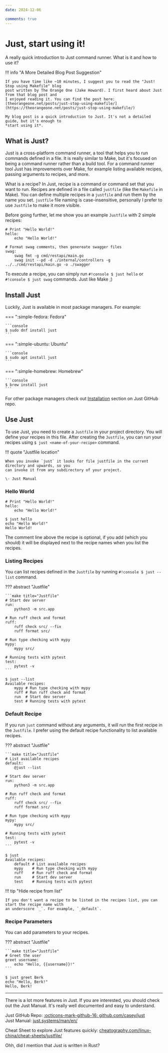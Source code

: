 ```yaml
---
date: 2024-12-06

comments: true
---
```



# Just, start using it!

A really quick introduction to Just command runner. What is it and how to use it?

<!-- more -->

!!! info "A More Detailed Blog Post Suggestion"

    If you have time like ~10 minutes, I suggest you to read the "Just! Stop using Makefile" blog
    post written by The Orange One (Jake Howard). I first heard about Just from that blog post and
    I enjoyed reading it. You can find the post here: [theorangeone.net/posts/just-stop-using-makefile/](https://theorangeone.net/posts/just-stop-using-makefile/)

    My blog post is a quick introduction to Just. It's not a detailed guide, but it's enough to
    *start using it*.

## What is Just?

Just is a cross-platform command runner, a tool that helps you to run commands defined in a file. It
is really similar to Make, but it's focused on being a command runner rather than a build tool. For
a command runner tool Just has improvements over Make, for example listing available recipes,
passing arguments to recipes, and more.

What is a recipe? In Just, recipe is a command or command set that you want to run. Recipes are
defined in a file called `justfile` (like the `Makefile` in Make). You can define multiple recipes
in a `justfile` and run them by the name you set. `justfile` file naming is case-insensitive,
personally I prefer to use `Justfile` to make it more visible.

Before going further, let me show you an example `Justfile` with 2 simple recipes:

```make title="Justfile"
# Print "Hello World!"
hello:
	echo "Hello World!"

# Format swag comments, then genereate swagger files
swag:
    swag fmt -g cmd/restapi/main.go
    swag init --pd -d ./internal/controllers -g ../../cmd/restapi/main.go -o ./swagger
```

To execute a recipe, you can simply run `#!console $ just hello` or `#!console $ just swag`
commands. Just like Make ;)

## Install Just

Luckily, Just is available in most package managers. For example:

=== ":simple-fedora: Fedora"

    ```console
    $ sudo dnf install just
    ```

=== ":simple-ubuntu: Ubuntu"

    ```console
    $ sudo apt install just
    ```

=== ":simple-homebrew: Homebrew"

    ```console
    $ brew install just
    ```

For other package managers check out
[Installation](https://github.com/casey/just?tab=readme-ov-file#installation) section on Just GitHub
repo.

## Use Just

To use Just, you need to create a `Justfile` in your project directory. You will define your recipes
in this file. After creating the `Justfile`, you can run your recipes using `$ just
<name-of-your-recipe>` command.

!!! quote "Justfile location"

    When you invoke `just` it looks for file justfile in the current directory and upwards, so you
    can invoke it from any subdirectory of your project.

    \- Just Manual

### Hello World

```make title="Justfile"
# Print "Hello World!"
hello:
    echo "Hello World!"
```

```console
$ just hello
echo "Hello World!"
Hello World!
```

The comment line above the recipe is optional, if you add (which you should) it will be displayed
next to the recipe names when you list the recipes.

### Listing Recipes

You can list recipes defined in the `Justfile` by running `#!console $ just --list` command.

??? abstract "Justfile"

    ```make title="Justfile"
    # Start dev server
    run:
        python3 -m src.app

    # Run ruff check and format
    ruff:
        ruff check src/ --fix
        ruff format src/

    # Run type checking with mypy
    mypy:
        mypy src/

    # Running tests with pytest
    test:
        pytest -v
    ```

```console
$ just --list
Available recipes:
    mypy # Run type checking with mypy
    ruff # Run ruff check and format
    run  # Start dev server
    test # Running tests with pytest
```

### Default Recipe

If you run `just` command without any arguments, it will run the first recipe in the `Justfile`. I
prefer using the default recipe functionality to list available recipes.

??? abstract "Justfile"

    ```make title="Justfile"
    # List available recipes
    default:
        @just --list

    # Start dev server
    run:
        python3 -m src.app

    # Run ruff check and format
    ruff:
        ruff check src/ --fix
        ruff format src/

    # Run type checking with mypy
    mypy:
        mypy src/

    # Running tests with pytest
    test:
        pytest -v
    ```

```console
$ just
Available recipes:
    default # List available recipes
    mypy    # Run type checking with mypy
    ruff    # Run ruff check and format
    run     # Start dev server
    test    # Running tests with pytest
```

!!! tip "Hide recipe from list"

    If you don't want a recipe to be listed in the recipes list, you can start the recipe name with
    an underscore `_`. For example, `_default`.

### Recipe Parameters

You can add parameters to your recipes.

??? abstract "Justfile"

    ```make title="Justfile"
    # Greet the user
    greet username:
        echo "Hello, {{username}}!"
    ```

```console
$ just greet Berk
echo "Hello, Berk!"
Hello, Berk!
```

---

There is a lot more features in Just. If you are interested, you should check out the Just Manual.
It's really well documented and easy to understand.

Just GitHub Repo: [:octicons-mark-github-16: github.com/casey/just](https://github.com/casey/just) <br>
Just Manual: [just.systems/man/en/](https://just.systems/man/en/)

Cheat Sheet to explore Just features quickly:
  [cheatography.com/linux-china/cheat-sheets/justfile/](https://cheatography.com/linux-china/cheat-sheets/justfile/)

Ohh, did I mention that Just is written in Rust?